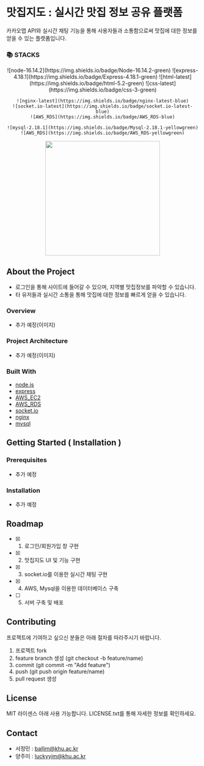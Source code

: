 # 맛집지도 : 실시간 맛집 정보 공유 플랫폼
카카오맵 API와 실시간 채팅 기능을 통해 사용자들과 소통함으로써 맛집에 대한 정보를 얻을 수 있는 플랫폼입니다.

### 📚 STACKS
<div align="center">
    ![node-16.14.2](https://img.shields.io/badge/Node-16.14.2-green)
    ![express-4.18.1](https://img.shields.io/badge/Express-4.18.1-green)
    ![html-latest](https://img.shields.io/badge/html-5.2-green)
    ![css-latest](https://img.shields.io/badge/css-3-green)
    
    ![nginx-latest](https://img.shields.io/badge/nginx-latest-blue)
    ![socket.io-latest](https://img.shields.io/badge/socket.io-latest-blue)
    ![AWS_RDS](https://img.shields.io/badge/AWS_RDS-blue)
     
    ![mysql-2.18.1](https://img.shields.io/badge/Mysql-2.18.1-yellowgreen)
    ![AWS_RDS](https://img.shields.io/badge/AWS_RDS-yellowgreen)
</div>

<div align="center">
    <img src="/uploads/f2c62af097272859d8f37acda908d6aa/그림1.png" width="300" height="300">
</div>



## About the Project
- 로그인을 통해 사이트에 들어갈 수 있으며, 지역별 맛집정보를 파악할 수 있습니다.
- 타 유저들과 실시간 소통을 통해 맛집에 대한 정보를 빠르게 얻을 수 있습니다.

### Overview
- 추가 예정(이미지)

### Project Architecture
- 추가 예정(이미지)

### Built With
- [node.js](https://nodejs.org/ko/)
- [express](https://expressjs.com/ko/)
- [AWS_EC2](https://aws.amazon.com/ko/)
- [AWS_RDS](https://aws.amazon.com/ko/)
- [socket.io](https://socket.io/)
- [nginx](https://www.nginx.com/)
- [mysql](https://www.mysql.com/)

## Getting Started ( Installation )
### Prerequisites
- 추가 예정

### Installation
- 추가 예정

## Roadmap
- [x] 1. 로그인/회원가입 창 구현
- [x] 2. 맛집지도 UI 및 기능 구현
- [x] 3. socket.io를 이용한 실시간 채팅 구현
- [x] 4. AWS, Mysql을 이용한 데이터베이스 구축
- [ ] 5. 서버 구축 및 배포

## Contributing
프로젝트에 기여하고 싶으신 분들은 아래 절차를 따라주시기 바랍니다.
1. 프로젝트 fork
2. feature branch 생성 (git checkout -b feature/name)
3. commit (git commit -m "Add feature")
4. push (git push origin feature/name)
5. pull request 생성

## License
MIT 라이센스 아래 사용 가능합니다. LICENSE.txt를 통해 자세한 정보를 확인하세요.

## Contact
- 서정민 : balljm@khu.ac.kr
- 양주미 : luckyyjm@khu.ac.kr